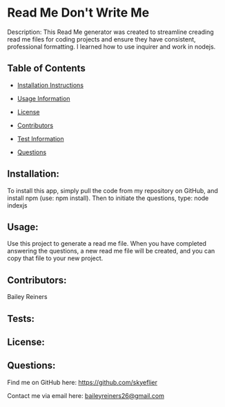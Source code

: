 # Read Me Don't Write Me 
          
  Description: 
  This Read Me generator was created to streamline creading read me files for coding projects and ensure they have consistent, professional formatting. I learned how to use inquirer and work in nodejs. 

  ## Table of Contents

  * [Installation Instructions](#-installation)

  * [Usage Information](#-usage)

  * [License](#-license)

  * [Contributors](#-contributors)

  * [Test Information](#-tests)

  * [Questions](#-questions)
          
  ## Installation: 
  To install this app, simply pull the code from my repository on GitHub, and install npm (use: npm install). Then to initiate the questions, type: node indexjs
          
  ## Usage: 
  Use this project to generate a read me file. When you have completed answering the questions, a new read me file will be created, and you can copy that file to your new project. 
          
  ## Contributors: 
  Bailey Reiners

  ## Tests: 
  

  ## License:
  
         
  ## Questions:
  Find me on GitHub here: https://github.com/skyeflier

  Contact me via email here: baileyreiners26@gmail.com
  
